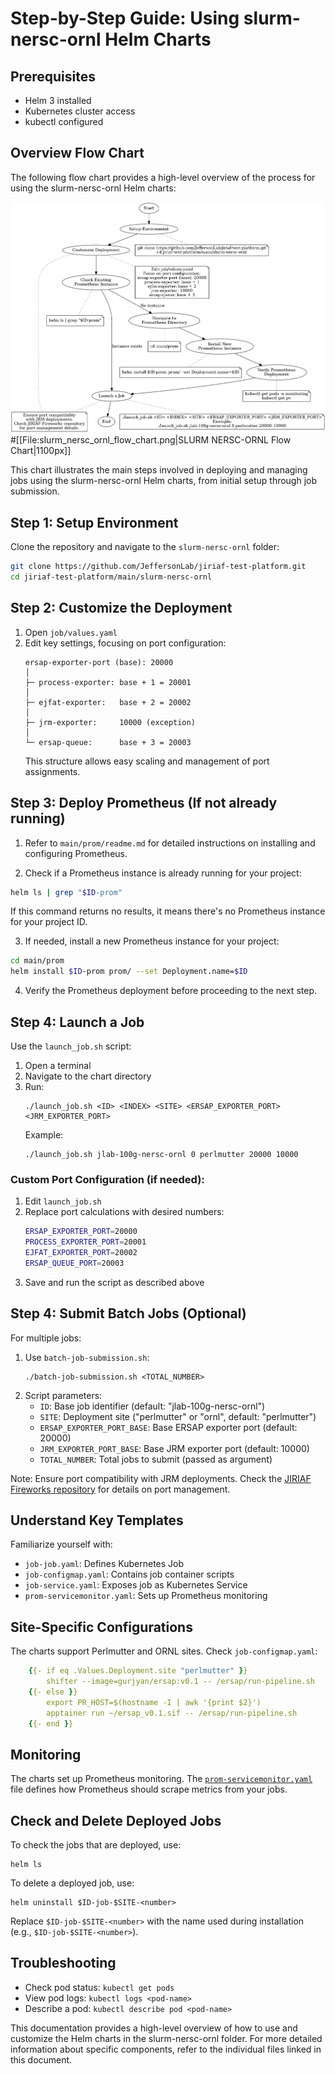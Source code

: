 # Step-by-Step Guide: Using slurm-nersc-ornl Helm Charts

## Prerequisites
- Helm 3 installed
- Kubernetes cluster access
- kubectl configured


## Overview Flow Chart

The following flow chart provides a high-level overview of the process for using the slurm-nersc-ornl Helm charts:

![SLURM NERSC-ORNL Flow Chart](../../image/slurm_nersc_ornl_flow_chart.png) #[[File:slurm_nersc_ornl_flow_chart.png|SLURM NERSC-ORNL Flow Chart|1100px]]


This chart illustrates the main steps involved in deploying and managing jobs using the slurm-nersc-ornl Helm charts, from initial setup through job submission.


## Step 1: Setup Environment
Clone the repository and navigate to the `slurm-nersc-ornl` folder:
   ```bash
   git clone https://github.com/JeffersonLab/jiriaf-test-platform.git
   cd jiriaf-test-platform/main/slurm-nersc-ornl
   ```

## Step 2: Customize the Deployment
1. Open `job/values.yaml`
2. Edit key settings, focusing on port configuration:
   ```
   ersap-exporter-port (base): 20000
   │
   ├─ process-exporter: base + 1 = 20001
   │
   ├─ ejfat-exporter:   base + 2 = 20002
   │
   ├─ jrm-exporter:     10000 (exception)
   │
   └─ ersap-queue:      base + 3 = 20003
   ```
   This structure allows easy scaling and management of port assignments.

## Step 3: Deploy Prometheus (If not already running)
1. Refer to `main/prom/readme.md` for detailed instructions on installing and configuring Prometheus.

2. Check if a Prometheus instance is already running for your project:
```bash
helm ls | grep "$ID-prom"
```
If this command returns no results, it means there's no Prometheus instance for your project ID.

3. If needed, install a new Prometheus instance for your project:
```bash
cd main/prom
helm install $ID-prom prom/ --set Deployment.name=$ID
```

4. Verify the Prometheus deployment before proceeding to the next step.

## Step 4: Launch a Job
Use the `launch_job.sh` script:

1. Open a terminal
2. Navigate to the chart directory
3. Run:
   ```shell
   ./launch_job.sh <ID> <INDEX> <SITE> <ERSAP_EXPORTER_PORT> <JRM_EXPORTER_PORT>
   ```
   Example:
   ```shell
   ./launch_job.sh jlab-100g-nersc-ornl 0 perlmutter 20000 10000
   ```

### Custom Port Configuration (if needed):
1. Edit `launch_job.sh`
2. Replace port calculations with desired numbers:
   ```bash
   ERSAP_EXPORTER_PORT=20000
   PROCESS_EXPORTER_PORT=20001
   EJFAT_EXPORTER_PORT=20002
   ERSAP_QUEUE_PORT=20003
   ```
3. Save and run the script as described above

## Step 4: Submit Batch Jobs (Optional)
For multiple jobs:
1. Use `batch-job-submission.sh`:
   ```shell
   ./batch-job-submission.sh <TOTAL_NUMBER>
   ```
2. Script parameters:
   - `ID`: Base job identifier (default: "jlab-100g-nersc-ornl")
   - `SITE`: Deployment site ("perlmutter" or "ornl", default: "perlmutter")
   - `ERSAP_EXPORTER_PORT_BASE`: Base ERSAP exporter port (default: 20000)
   - `JRM_EXPORTER_PORT_BASE`: Base JRM exporter port (default: 10000)
   - `TOTAL_NUMBER`: Total jobs to submit (passed as argument)

Note: Ensure port compatibility with JRM deployments. Check the [JIRIAF Fireworks repository](https://github.com/JeffersonLab/jiriaf-fireworks) for details on port management.

## Understand Key Templates
Familiarize yourself with:
- `job-job.yaml`: Defines Kubernetes Job
- `job-configmap.yaml`: Contains job container scripts
- `job-service.yaml`: Exposes job as Kubernetes Service
- `prom-servicemonitor.yaml`: Sets up Prometheus monitoring

## Site-Specific Configurations
The charts support Perlmutter and ORNL sites. Check `job-configmap.yaml`:

```12:17:main/slurm-nersc-ornl/job/templates/job-configmap.yaml
    {{- if eq .Values.Deployment.site "perlmutter" }}
        shifter --image=gurjyan/ersap:v0.1 -- /ersap/run-pipeline.sh
    {{- else }}
        export PR_HOST=$(hostname -I | awk '{print $2}')
        apptainer run ~/ersap_v0.1.sif -- /ersap/run-pipeline.sh
    {{- end }}
```

## Monitoring
The charts set up Prometheus monitoring. The [`prom-servicemonitor.yaml`](main/slurm-nersc-ornl/job/templates/prom-servicemonitor.yaml) file defines how Prometheus should scrape metrics from your jobs.

## Check and Delete Deployed Jobs

To check the jobs that are deployed, use:
```shell
helm ls
```
To delete a deployed job, use:

```shell
helm uninstall $ID-job-$SITE-<number>
```

Replace `$ID-job-$SITE-<number>` with the name used during installation (e.g., `$ID-job-$SITE-<number>`).

## Troubleshooting

- Check pod status: `kubectl get pods`
- View pod logs: `kubectl logs <pod-name>`
- Describe a pod: `kubectl describe pod <pod-name>`

This documentation provides a high-level overview of how to use and customize the Helm charts in the slurm-nersc-ornl folder. For more detailed information about specific components, refer to the individual files linked in this document.
